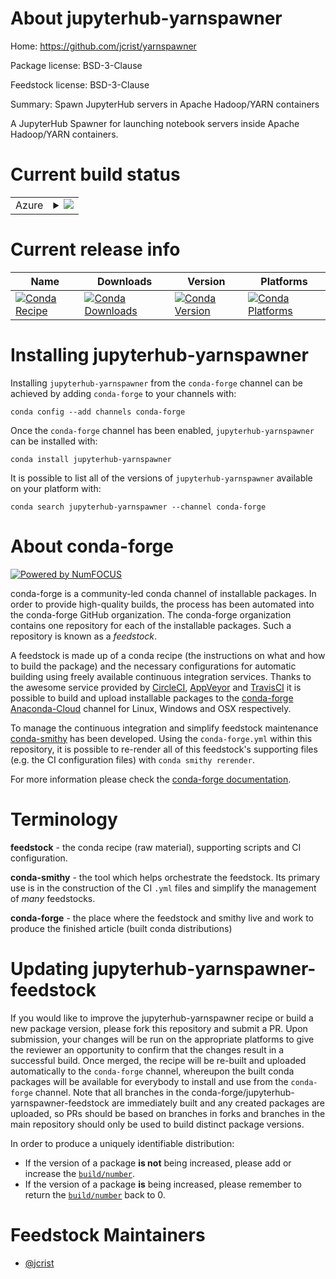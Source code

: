 About jupyterhub-yarnspawner
============================

Home: https://github.com/jcrist/yarnspawner

Package license: BSD-3-Clause

Feedstock license: BSD-3-Clause

Summary: Spawn JupyterHub servers in Apache Hadoop/YARN containers

A JupyterHub Spawner for launching notebook servers inside Apache
Hadoop/YARN containers.


Current build status
====================


<table>
    
  <tr>
    <td>Azure</td>
    <td>
      <details>
        <summary>
          <a href="https://dev.azure.com/conda-forge/feedstock-builds/_build/latest?definitionId=2600&branchName=master">
            <img src="https://dev.azure.com/conda-forge/feedstock-builds/_apis/build/status/jupyterhub-yarnspawner-feedstock?branchName=master">
          </a>
        </summary>
        <table>
          <thead><tr><th>Variant</th><th>Status</th></tr></thead>
          <tbody><tr>
              <td>linux_64_python3.6.____73_pypy</td>
              <td>
                <a href="https://dev.azure.com/conda-forge/feedstock-builds/_build/latest?definitionId=2600&branchName=master">
                  <img src="https://dev.azure.com/conda-forge/feedstock-builds/_apis/build/status/jupyterhub-yarnspawner-feedstock?branchName=master&jobName=linux&configuration=linux_64_python3.6.____73_pypy" alt="variant">
                </a>
              </td>
            </tr><tr>
              <td>linux_64_python3.6.____cpython</td>
              <td>
                <a href="https://dev.azure.com/conda-forge/feedstock-builds/_build/latest?definitionId=2600&branchName=master">
                  <img src="https://dev.azure.com/conda-forge/feedstock-builds/_apis/build/status/jupyterhub-yarnspawner-feedstock?branchName=master&jobName=linux&configuration=linux_64_python3.6.____cpython" alt="variant">
                </a>
              </td>
            </tr><tr>
              <td>linux_64_python3.7.____cpython</td>
              <td>
                <a href="https://dev.azure.com/conda-forge/feedstock-builds/_build/latest?definitionId=2600&branchName=master">
                  <img src="https://dev.azure.com/conda-forge/feedstock-builds/_apis/build/status/jupyterhub-yarnspawner-feedstock?branchName=master&jobName=linux&configuration=linux_64_python3.7.____cpython" alt="variant">
                </a>
              </td>
            </tr><tr>
              <td>linux_64_python3.8.____cpython</td>
              <td>
                <a href="https://dev.azure.com/conda-forge/feedstock-builds/_build/latest?definitionId=2600&branchName=master">
                  <img src="https://dev.azure.com/conda-forge/feedstock-builds/_apis/build/status/jupyterhub-yarnspawner-feedstock?branchName=master&jobName=linux&configuration=linux_64_python3.8.____cpython" alt="variant">
                </a>
              </td>
            </tr>
          </tbody>
        </table>
      </details>
    </td>
  </tr>
</table>

Current release info
====================

| Name | Downloads | Version | Platforms |
| --- | --- | --- | --- |
| [![Conda Recipe](https://img.shields.io/badge/recipe-jupyterhub--yarnspawner-green.svg)](https://anaconda.org/conda-forge/jupyterhub-yarnspawner) | [![Conda Downloads](https://img.shields.io/conda/dn/conda-forge/jupyterhub-yarnspawner.svg)](https://anaconda.org/conda-forge/jupyterhub-yarnspawner) | [![Conda Version](https://img.shields.io/conda/vn/conda-forge/jupyterhub-yarnspawner.svg)](https://anaconda.org/conda-forge/jupyterhub-yarnspawner) | [![Conda Platforms](https://img.shields.io/conda/pn/conda-forge/jupyterhub-yarnspawner.svg)](https://anaconda.org/conda-forge/jupyterhub-yarnspawner) |

Installing jupyterhub-yarnspawner
=================================

Installing `jupyterhub-yarnspawner` from the `conda-forge` channel can be achieved by adding `conda-forge` to your channels with:

```
conda config --add channels conda-forge
```

Once the `conda-forge` channel has been enabled, `jupyterhub-yarnspawner` can be installed with:

```
conda install jupyterhub-yarnspawner
```

It is possible to list all of the versions of `jupyterhub-yarnspawner` available on your platform with:

```
conda search jupyterhub-yarnspawner --channel conda-forge
```


About conda-forge
=================

[![Powered by NumFOCUS](https://img.shields.io/badge/powered%20by-NumFOCUS-orange.svg?style=flat&colorA=E1523D&colorB=007D8A)](http://numfocus.org)

conda-forge is a community-led conda channel of installable packages.
In order to provide high-quality builds, the process has been automated into the
conda-forge GitHub organization. The conda-forge organization contains one repository
for each of the installable packages. Such a repository is known as a *feedstock*.

A feedstock is made up of a conda recipe (the instructions on what and how to build
the package) and the necessary configurations for automatic building using freely
available continuous integration services. Thanks to the awesome service provided by
[CircleCI](https://circleci.com/), [AppVeyor](https://www.appveyor.com/)
and [TravisCI](https://travis-ci.com/) it is possible to build and upload installable
packages to the [conda-forge](https://anaconda.org/conda-forge)
[Anaconda-Cloud](https://anaconda.org/) channel for Linux, Windows and OSX respectively.

To manage the continuous integration and simplify feedstock maintenance
[conda-smithy](https://github.com/conda-forge/conda-smithy) has been developed.
Using the ``conda-forge.yml`` within this repository, it is possible to re-render all of
this feedstock's supporting files (e.g. the CI configuration files) with ``conda smithy rerender``.

For more information please check the [conda-forge documentation](https://conda-forge.org/docs/).

Terminology
===========

**feedstock** - the conda recipe (raw material), supporting scripts and CI configuration.

**conda-smithy** - the tool which helps orchestrate the feedstock.
                   Its primary use is in the construction of the CI ``.yml`` files
                   and simplify the management of *many* feedstocks.

**conda-forge** - the place where the feedstock and smithy live and work to
                  produce the finished article (built conda distributions)


Updating jupyterhub-yarnspawner-feedstock
=========================================

If you would like to improve the jupyterhub-yarnspawner recipe or build a new
package version, please fork this repository and submit a PR. Upon submission,
your changes will be run on the appropriate platforms to give the reviewer an
opportunity to confirm that the changes result in a successful build. Once
merged, the recipe will be re-built and uploaded automatically to the
`conda-forge` channel, whereupon the built conda packages will be available for
everybody to install and use from the `conda-forge` channel.
Note that all branches in the conda-forge/jupyterhub-yarnspawner-feedstock are
immediately built and any created packages are uploaded, so PRs should be based
on branches in forks and branches in the main repository should only be used to
build distinct package versions.

In order to produce a uniquely identifiable distribution:
 * If the version of a package **is not** being increased, please add or increase
   the [``build/number``](https://conda.io/docs/user-guide/tasks/build-packages/define-metadata.html#build-number-and-string).
 * If the version of a package **is** being increased, please remember to return
   the [``build/number``](https://conda.io/docs/user-guide/tasks/build-packages/define-metadata.html#build-number-and-string)
   back to 0.

Feedstock Maintainers
=====================

* [@jcrist](https://github.com/jcrist/)

